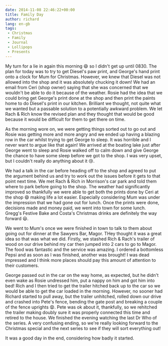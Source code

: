 ```yaml
---
date: 2014-11-08 22:46:22+00:00
title: Family Day
author: richard 
lang: en-gb
tags:
 - Christmas
 - Family
 - Journal
 - Lollipops
 - Presents
---
```


My turn for a lie in again this morning :smile: so I didn't get up until 0830. The plan for today
was to try to get Diesel's paw print, and George's hand print onto a clock for Mum for Christmas.
However, we knew that Diesel was not allowed into the shop and it was absolutely chucking it down!
We had an email from Ceri (shop owner) saying that she was concerned that we wouldn't be able to do
it because of the weather. Rosie had the idea that we could bring get George's print done at the
shop and then print the paints home to do Diesel's print in our kitchen. Brilliant we thought, not
quite what we wanted but a passable solution to a potentially awkward problem. We let Rach & Rich
know the revised plan and they thought that would be good because it would be difficult for them to
get there on time.

As the morning wore on, we were getting things sorted out to go out and Rosie was getting more and 
more angry and we ended up having a blazing row in the car whilst trying to get George to sleep. It
was horrible and I never want to argue like that again! We arrived at the boating lake just after
George went to sleep and Rosie walked off to calm down and give George the chance to have some sleep
before we got to the shop. I was very upset, but I couldn't really do anything about it :cry:. 

We had a talk in the car before heading off to the shop and agreed to put the argument behind us and
try to work out the issues before it gets to that point next time. We met Rach & Rich in Morrison's
car park and told them where to park before going to the shop. The weather had significantly
improved so thankfully we were able to get both the prints done by Ceri at the shop :smile: making
life a lot easier. Especially considering Mum was under the impression that we had gone out for
lunch. Once the prints were done, decisions made and money paid, we went into town for some lunch.
Gregg's Festive Bake and Costa's Christmas drinks are definitely the way forward :smiley:.

We went to Mum's once we were finished in town to talk to them about going out for dinner at the
Sawyers Bar, Magor. THey thought it was a great idea so that was what we did. Firstly, we stashed
Rich & Rach's trailer of wood on our drive behind my car then jumped into 2 cars to go to Magor. The
food was fantastic and the service was amazing. I ordered a bottomless Pepsi and as soon as I was
finished, another was brought! I was dead impressed and I think more places should pay this amount
of attention to their customers.

George passed out in the car on the way home, as expected, but he didn't even wake as Rosie
undressed him, put a nappy on him and got him into bed! Rich and I then tried to get the trailer
hitched back up to the car so we would be able to get the car loaded in the morning. However, no
sooner had Richard started to pull away, but the trailer unhitched, rolled down our drive and
crashed into Pete's fence, bending the gate post and breaking a couple of the fence uprights
:anguished:. Pete was ok about it, thankfully, so we rehitched the trailer making doubly sure it was
properly connected this time and retired to the house. We finished the evening watching the last Dr
Who of the series. A very confusing ending, so we're really looking forward to the Christmas special
and the next series to see if they will sort everything out!

It was a good day in the end, considering how badly it started.